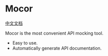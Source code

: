 # Mocor

[中文文档](README-CN.md)

Mocor is the most convenient API mocking tool.

- Easy to use.
- Automatically generate API documentation.
